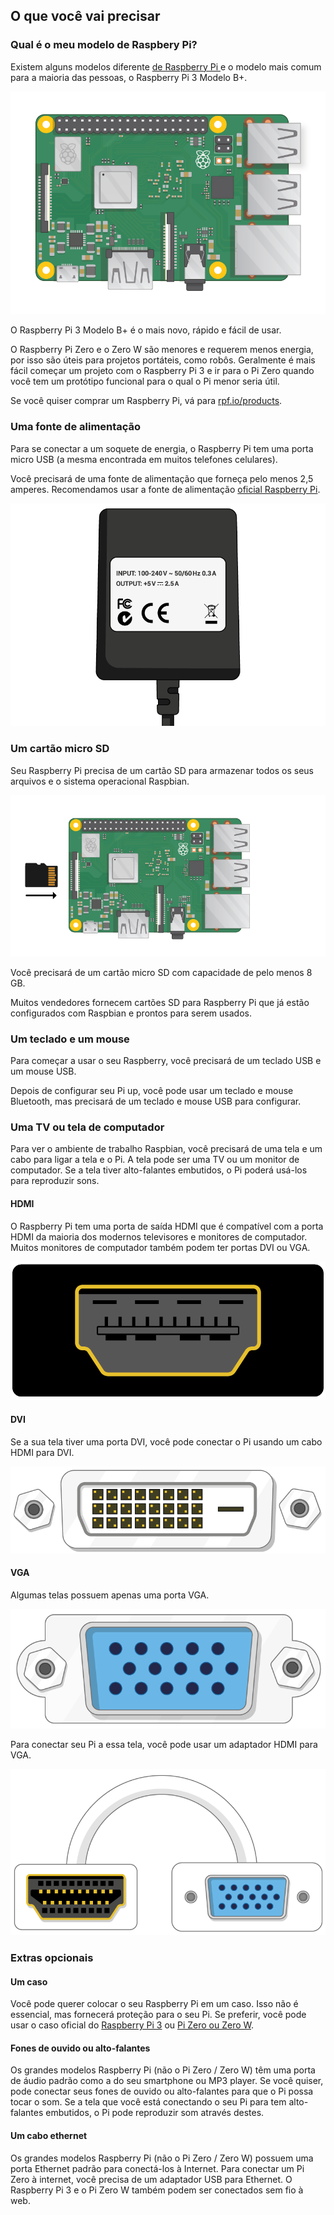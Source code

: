 ## O que você vai precisar

### Qual é o meu modelo de Raspbery Pi?

Existem alguns modelos diferente [ de Raspberry Pi ](https://www.raspberrypi.org/products/) e o modelo mais comum para a maioria das pessoas, o Raspberry Pi 3 Modelo B+.

![Framboesa Pi 3](images/raspberry-pi.png)

O Raspberry Pi 3 Modelo B+ é o mais novo, rápido e fácil de usar.

O Raspberry Pi Zero e o Zero W são menores e requerem menos energia, por isso são úteis para projetos portáteis, como robôs. Geralmente é mais fácil começar um projeto com o Raspberry Pi 3 e ir para o Pi Zero quando você tem um protótipo funcional para o qual o Pi menor seria útil.

Se você quiser comprar um Raspberry Pi, vá para [rpf.io/products](https://rpf.io/products).

### Uma fonte de alimentação

Para se conectar a um soquete de energia, o Raspberry Pi tem uma porta micro USB (a mesma encontrada em muitos telefones celulares).

Você precisará de uma fonte de alimentação que forneça pelo menos 2,5 amperes. Recomendamos usar a fonte de alimentação [oficial Raspberry Pi](https://www.raspberrypi.org/products/raspberry-pi-universal-power-supply/).

![fonte de energia](images/powersupply.png)

### Um cartão micro SD

Seu Raspberry Pi precisa de um cartão SD para armazenar todos os seus arquivos e o sistema operacional Raspbian.

![cartão SD](images/pi-sd.png)

Você precisará de um cartão micro SD com capacidade de pelo menos 8 GB.

Muitos vendedores fornecem cartões SD para Raspberry Pi que já estão configurados com Raspbian e prontos para serem usados.

### Um teclado e um mouse

Para começar a usar o seu Raspberry, você precisará de um teclado USB e um mouse USB.

Depois de configurar seu Pi up, você pode usar um teclado e mouse Bluetooth, mas precisará de um teclado e mouse USB para configurar.

### Uma TV ou tela de computador

Para ver o ambiente de trabalho Raspbian, você precisará de uma tela e um cabo para ligar a tela e o Pi. A tela pode ser uma TV ou um monitor de computador. Se a tela tiver alto-falantes embutidos, o Pi poderá usá-los para reproduzir sons.

#### HDMI

O Raspberry Pi tem uma porta de saída HDMI que é compatível com a porta HDMI da maioria dos modernos televisores e monitores de computador. Muitos monitores de computador também podem ter portas DVI ou VGA.

![porta hdmi](images/hdmi-port.png)

#### DVI

Se a sua tela tiver uma porta DVI, você pode conectar o Pi usando um cabo HDMI para DVI.

![porta dvi](images/dvi-port.png)

#### VGA

Algumas telas possuem apenas uma porta VGA.

![porta vga](images/vga-port.png)

Para conectar seu Pi a essa tela, você pode usar um adaptador HDMI para VGA.

![porta do adaptador hdmi para vga](images/hdmi-vga-adapter.png)

### Extras opcionais

#### Um caso

Você pode querer colocar o seu Raspberry Pi em um caso. Isso não é essencial, mas fornecerá proteção para o seu Pi. Se preferir, você pode usar o caso oficial do [Raspberry Pi 3](https://www.raspberrypi.org/products/raspberry-pi-3-case/) ou [Pi Zero ou Zero W](https://www.raspberrypi.org/products/raspberry-pi-zero-case/).

#### Fones de ouvido ou alto-falantes

Os grandes modelos Raspberry Pi (não o Pi Zero / Zero W) têm uma porta de áudio padrão como a do seu smartphone ou MP3 player. Se você quiser, pode conectar seus fones de ouvido ou alto-falantes para que o Pi possa tocar o som. Se a tela que você está conectando o seu Pi para tem alto-falantes embutidos, o Pi pode reproduzir som através destes.

#### Um cabo ethernet

Os grandes modelos Raspberry Pi (não o Pi Zero / Zero W) possuem uma porta Ethernet padrão para conectá-los à Internet. Para conectar um Pi Zero à internet, você precisa de um adaptador USB para Ethernet. O Raspberry Pi 3 e o Pi Zero W também podem ser conectados sem fio à web.